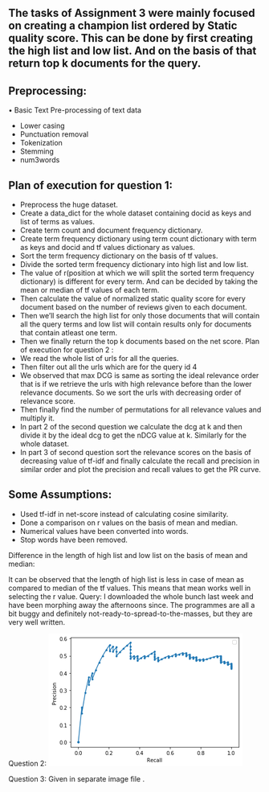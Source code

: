 ## The tasks of Assignment 3 were mainly focused on creating a champion list ordered by Static quality score. This can be done by first creating the high list and low list. And on the basis of that return top k documents for the query.

## Preprocessing:
• Basic Text Pre-processing of text data
 - Lower casing
 - Punctuation removal
 - Tokenization
 - Stemming
 - num3words
## Plan of execution for question 1:

- Preprocess the huge dataset.
- Create a data_dict for the whole dataset containing docid as keys and list of terms as values.
- Create term count and document frequency dictionary.
- Create term frequency dictionary using term count dictionary with term as keys and docid and tf values dictionary as values.
- Sort the term frequency dictionary on the basis of tf values.
- Divide the sorted term frequency dictionary into high list and low list.
- The value of r(position at which we will split the sorted term frequency dictionary) is different for every term. And can be decided by taking the mean or median of tf values of each term.
- Then calculate the value of normalized static quality score for every document based on the number of reviews given to each document.
- Then we’ll search the high list for only those documents that will contain all the query terms and low list will contain results only for documents that contain atleast one term.
- Then we finally return the top k documents based on the net score.
Plan of execution for question 2 :
- We read the whole list of urls for all the queries.
- Then filter out all the urls which are for the query id 4
- We observed that max DCG is same as sorting the ideal relevance order that is if we retrieve the urls with high relevance before than the lower relevance documents. So we sort the urls with decreasing order of relevance score.
- Then finally find the number of permutations for all relevance values and multiply it.
- In part 2 of the second question we calculate the dcg at k and then divide it by the ideal dcg to get the nDCG value at k. Similarly for the whole dataset.
- In part 3 of second question sort the relevance scores on the basis of decreasing value of tf-idf and finally calculate the recall and precision in similar order and plot the precision and recall values to get the PR curve.
## Some Assumptions:
- Used tf-idf in net-score instead of calculating cosine similarity.
- Done a comparison on r values on the basis of mean and median. 
- Numerical values have been converted into words.
- Stop words have been removed.




Difference in the length of high list and low list on the basis of mean and median:

It can be observed that the length of high list is less in case of mean as compared to median of the tf values. This means that mean works well in selecting the r value.
Query: I downloaded the whole bunch last week and have been morphing  away the afternoons since.  The programmes are all a bit buggy and definitely not-ready-to-spread-to-the-masses, but they are very well written.



Question 2: 
![PR_curve](/Assignment_3/PR.png)


Question 3: 
Given in separate image file .

